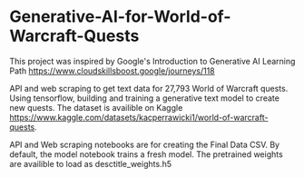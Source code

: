 # Generative-AI-for-World-of-Warcraft-Quests
This project was inspired by Google's Introduction to Generative AI Learning Path https://www.cloudskillsboost.google/journeys/118

API and web scraping to get text data for 27,793 World of Warcraft quests. Using tensorflow, building and training a generative text model to create new quests.
The dataset is availible on Kaggle https://www.kaggle.com/datasets/kacperrawicki1/world-of-warcraft-quests.

API and Web scraping notebooks are for creating the Final Data CSV.
By default, the model notebook trains a fresh model. The pretrained weights are availible to load as desctitle_weights.h5
